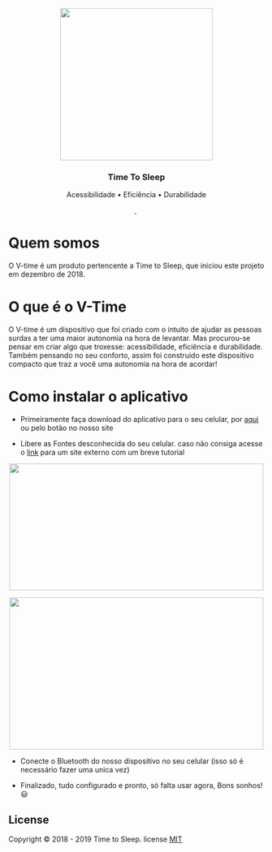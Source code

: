 <p align="center">
    <a href="https://github.com/TimeToSleepBR/TimeToSleepBR.github.io#quem-somos">
        <img src="https://github.com/TimeToSleepBR/TimeToSleepBR.github.io/blob/master/img/logo_oficial_tts.png" width="300">
    </a>
</p>

<h3 align="center">Time To Sleep</h3>


<p align="center">Acessibilidade • Eficiência • Durabilidade</p>

<p align="center">    
    <img src=https://img.shields.io/badge/status-online-success"" alt=""></img>
    <a href="https://github.com/TimeToSleepBR/TimeToSleepBR.github.io/blob/master/LICENSE">
        <img src="https://img.shields.io/aur/license/pac" alt=""></img>
    </a>
    <img src=https://img.shields.io/badge/version-0.5.7-blueviolet"" alt=""></img>
    <img src="https://img.shields.io/github/contributors/timetosleepbr/timetosleepbr.github.io" alt=""></img>
    <img src="https://img.shields.io/github/last-commit/timetosleepbr/timetosleepbr.github.io" alt=""></img>
</p>

# Quem somos 
O V-time é um produto pertencente a Time to Sleep, que iniciou este projeto em dezembro de 2018.

# O que é o V-Time
O V-time é um dispositivo que foi criado com o intuito de ajudar as pessoas surdas a ter uma maior autonomia na hora de levantar. Mas procurou-se pensar em criar algo que troxesse: acessibilidade, eficiência e durabilidade. Também pensando no seu conforto, assim foi construido este dispositivo compacto que traz a você uma autonomia na hora de acordar!

# Como instalar o aplicativo

- Primeiramente faça download do aplicativo para o seu celular, por  <a href="https://github.com/TimeToSleepBR/TimeToSleepBR.github.io/raw/master/download/tts.apk" >aqui</a> ou pelo botão no nosso site

- Libere as Fontes desconhecida do seu celular. caso não consiga acesse o <a href="https://www.tudocelular.com/curiosidade/noticias/n139751/como-instalar-apps-fontes-desconhecidas-android.html" target="_blank">link</a> para um site externo com um breve tutorial

<p align="center">
    <a href="https://www.tudocelular.com/curiosidade/noticias/n139751/como-instalar-apps-fontes-desconhecidas-android.html">
        <img  src="https://t.tudocdn.net/385044?w=660&h=392" width="500" height="250"> </img>
    </a>
</p>
<p align="center">
     <a href="https://www.tudocelular.com/curiosidade/noticias/n139751/como-instalar-apps-fontes-desconhecidas-android.html">
        <img align="center" src="https://t.tudocdn.net/385042?w=660&h=551" width="500" height="300"> </img>
    </a>
</p>

- Conecte o Bluetooth do nosso dispositivo no seu celular (isso só é necessário fazer uma unica vez)

- Finalizado, tudo configurado e pronto, só falta usar agora, Bons sonhos! 😃

## License 
Copyright © 2018 - 2019 Time to Sleep. license <a href="https://github.com/TimeToSleepBR/TimeToSleepBR.github.io/blob/master/LICENSE">MIT</a>

